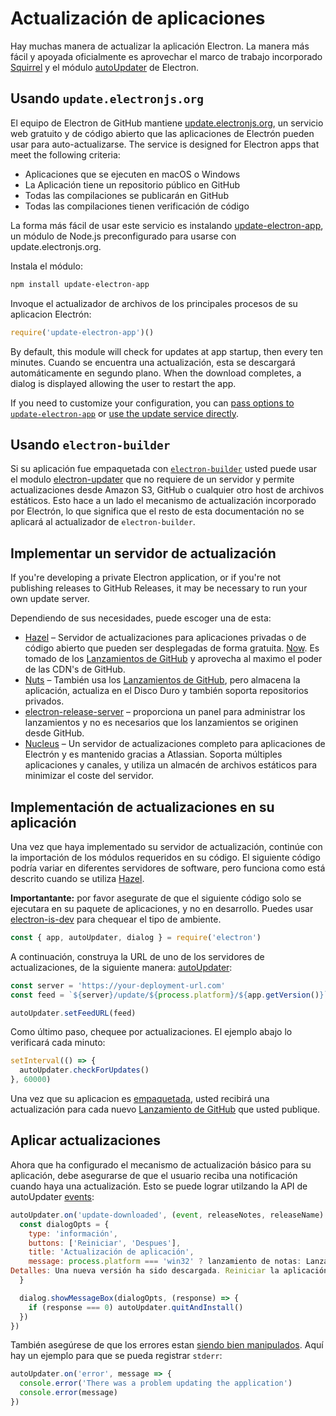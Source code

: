 # Actualización de aplicaciones

Hay muchas manera de actualizar la aplicación Electron. La manera más fácil y apoyada oficialmente es aprovechar el marco de trabajo incorporado [Squirrel](https://github.com/Squirrel) y el módulo [autoUpdater](../api/auto-updater.md) de Electron.

## Usando `update.electronjs.org`

El equipo de Electron de GitHub mantiene [update.electronjs.org](https://github.com/electron/update.electronjs.org), un servicio web gratuito y de código abierto que las aplicaciones de Electrón pueden usar para auto-actualizarse. The service is designed for Electron apps that meet the following criteria:

- Aplicaciones que se ejecuten en macOS o Windows
- La Aplicación tiene un repositorio público en GitHub
- Todas las compilaciones se publicarán en GitHub
- Todas las compilaciones tienen verificación de código

La forma más fácil de usar este servicio es instalando [update-electron-app](https://github.com/electron/update-electron-app), un módulo de Node.js preconfigurado para usarse con update.electronjs.org.

Instala el módulo:

```sh
npm install update-electron-app
```

Invoque el actualizador de archivos de los principales procesos de su aplicacion Electrón:

```js
require('update-electron-app')()
```

By default, this module will check for updates at app startup, then every ten minutes. Cuando se encuentra una actualización, esta se descargará automáticamente en segundo plano. When the download completes, a dialog is displayed allowing the user to restart the app.

If you need to customize your configuration, you can [pass options to `update-electron-app`](https://github.com/electron/update-electron-app) or [use the update service directly](https://github.com/electron/update.electronjs.org).

## Usando `electron-builder`

Si su aplicación fue empaquetada con [`electron-builder`](https://github.com/electron-userland/electron-builder) usted puede usar el modulo [electron-updater](https://www.electron.build/auto-update) que no requiere de un servidor y permite actualizaciones desde Amazon S3, GitHub o cualquier otro host de archivos estáticos. Esto hace a un lado el mecanismo de actualización incorporado por Electrón, lo que significa que el resto de esta documentación no se aplicará al actualizador de `electron-builder`.

## Implementar un servidor de actualización

If you're developing a private Electron application, or if you're not publishing releases to GitHub Releases, it may be necessary to run your own update server.

Dependiendo de sus necesidades, puede escoger una de esta:

- [Hazel](https://github.com/zeit/hazel) – Servidor de actualizaciones para aplicaciones privadas o de código abierto que pueden ser desplegadas de forma gratuita. [Now](https://zeit.co/now). Es tomado de los [Lanzamientos de GitHub](https://help.github.com/articles/creating-releases/) y aprovecha al maximo el poder de las CDN's de GitHub.
- [Nuts](https://github.com/GitbookIO/nuts) – También usa los [Lanzamientos de GitHub](https://help.github.com/articles/creating-releases/), pero almacena la aplicación, actualiza en el Disco Duro y también soporta repositorios privados.
- [electron-release-server](https://github.com/ArekSredzki/electron-release-server) – proporciona un panel para administrar los lanzamientos y no es necesarios que los lanzamientos se originen desde GitHub.
- [Nucleus](https://github.com/atlassian/nucleus) – Un servidor de actualizaciones completo para aplicaciones de Electrón y es mantenido gracias a Atlassian. Soporta múltiples aplicaciones y canales, y utiliza un almacén de archivos estáticos para minimizar el coste del servidor.

## Implementación de actualizaciones en su aplicación

Una vez que haya implementado su servidor de actualización, continúe con la importación de los módulos requeridos en su código. El siguiente código podría variar en diferentes servidores de software, pero funciona como está descrito cuando se utiliza [Hazel](https://github.com/zeit/hazel).

**Importantante:** por favor asegurate de que el siguiente código solo se ejecutara en su paquete de aplicaciones, y no en desarrollo. Puedes usar [electron-is-dev](https://github.com/sindresorhus/electron-is-dev) para chequear el tipo de ambiente.

```javascript
const { app, autoUpdater, dialog } = require('electron')
```

A continuación, construya la URL de uno de los servidores de actualizaciones, de la siguiente manera: [autoUpdater](../api/auto-updater.md):

```javascript
const server = 'https://your-deployment-url.com'
const feed = `${server}/update/${process.platform}/${app.getVersion()}`

autoUpdater.setFeedURL(feed)
```

Como último paso, chequee por actualizaciones. El ejemplo abajo lo verificará cada minuto:

```javascript
setInterval(() => {
  autoUpdater.checkForUpdates()
}, 60000)
```

Una vez que su aplicacion es [empaquetada](../tutorial/application-distribution.md), usted recibirá una actualización para cada nuevo [Lanzamiento de GitHub](https://help.github.com/articles/creating-releases/) que usted publique.

## Aplicar actualizaciones

Ahora que ha configurado el mecanismo de actualización básico para su aplicación, debe asegurarse de que el usuario reciba una notificación cuando haya una actualización. Esto se puede lograr utilzando la API de autoUpdater [events](../api/auto-updater.md#events):

```javascript
autoUpdater.on('update-downloaded', (event, releaseNotes, releaseName) => {
  const dialogOpts = {
    type: 'información',
    buttons: ['Reiniciar', 'Despues'],
    title: 'Actualización de aplicación',
    message: process.platform === 'win32' ? lanzamiento de notas: Lanzamiento de nombre
Detalles: Una nueva versión ha sido descargada. Reiniciar la aplicación para aplicar las actualizaciones .'
  }

  dialog.showMessageBox(dialogOpts, (response) => {
    if (response === 0) autoUpdater.quitAndInstall()
  })
})
```

También asegúrese de que los errores estan [siendo bien manipulados](../api/auto-updater.md#event-error). Aquí hay un ejemplo para que se pueda registrar `stderr`:

```javascript
autoUpdater.on('error', message => {
  console.error('There was a problem updating the application')
  console.error(message)
})
```